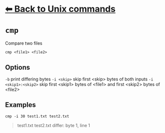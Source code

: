 # [⬅ Back	to Unix commands](unix.md)
# `cmp`
Compare two files

`cmp <file1> <file2>`

## Options
`-b` print differing bytes
`-i <skip>` skip first &lt;skip&gt; bytes of both inputs
`-i <skip1>:<skip2>` skip first &lt;skip1&gt; bytes of &lt;file1&gt; and first &lt;skip2&gt; bytes of &lt;file2&gt;

## Examples
`cmp -i 30 test1.txt test2.txt`
> test1.txt test2.txt differ: byte 1, line 1
